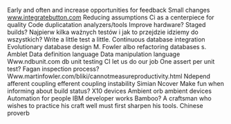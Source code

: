 Early and often and increase opportunities for feedback
Small changes
www.integratebutton.com
Reducing assumptions
Ci as a centerpiece for quality
Code duplicatation analyzers/tools
Improve hardware?
Staged builds? Najpierw kilka ważnych testów i jak to przejdzie idziemy do wszystkich?
Write a little test a little.
Continuous database integration
Evolutionary database design M. Fowler albo refactoring databases s. Amblet
Data definition language
Data manipulation language
Www.ndbunit.com db unit testing
CI let us do our job
One assert per unit test?
Fagan inspection process?
Www.martinfowler.com/bliki/cannotmeasureproductivity.html
Ndepend afferent coupling efferent coupling instability
Simian
Ncover
Make fun when informing about build status?
X10 devices
Ambient orb ambient devices
Automation for people IBM developer works
Bamboo?
A craftsman who wishes to practice his craft well must first sharpen his tools. Chinese proverb 